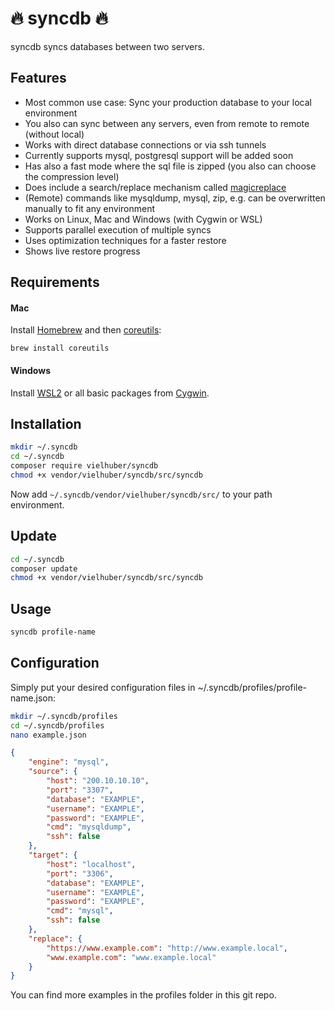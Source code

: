 # 🔥 syncdb 🔥

syncdb syncs databases between two servers.

## Features

* Most common use case: Sync your production database to your local environment
* You also can sync between any servers, even from remote to remote (without local)
* Works with direct database connections or via ssh tunnels
* Currently supports mysql, postgresql support will be added soon
* Has also a fast mode where the sql file is zipped (you also can choose the compression level)
* Does include a search/replace mechanism called [magicreplace](https://github.com/vielhuber/magicreplace)
* (Remote) commands like mysqldump, mysql, zip, e.g. can be overwritten manually to fit any environment
* Works on Linux, Mac and Windows (with Cygwin or WSL)
* Supports parallel execution of multiple syncs
* Uses optimization techniques for a faster restore
* Shows live restore progress

## Requirements

#### Mac
Install [Homebrew](https://brew.sh) and then [coreutils](https://formulae.brew.sh/formula/coreutils):
```
brew install coreutils
```

#### Windows
Install [WSL2](https://docs.microsoft.com/de-de/windows/wsl/install-win10) or all basic packages from [Cygwin](https://cygwin.com/install.html).

## Installation

```bash
mkdir ~/.syncdb
cd ~/.syncdb
composer require vielhuber/syncdb
chmod +x vendor/vielhuber/syncdb/src/syncdb
```
Now add ```~/.syncdb/vendor/vielhuber/syncdb/src/``` to your path environment.

## Update

```bash
cd ~/.syncdb
composer update
chmod +x vendor/vielhuber/syncdb/src/syncdb
```

## Usage

```bash
syncdb profile-name
```

## Configuration

Simply put your desired configuration files in ~/.syncdb/profiles/profile-name.json:

```bash
mkdir ~/.syncdb/profiles
cd ~/.syncdb/profiles
nano example.json
```

```json
{
    "engine": "mysql",
    "source": {
        "host": "200.10.10.10",
        "port": "3307",
        "database": "EXAMPLE",
        "username": "EXAMPLE",
        "password": "EXAMPLE",
        "cmd": "mysqldump",
        "ssh": false
    },
    "target": {
        "host": "localhost",
        "port": "3306",
        "database": "EXAMPLE",
        "username": "EXAMPLE",
        "password": "EXAMPLE",
        "cmd": "mysql",
        "ssh": false
    },
    "replace": {
        "https://www.example.com": "http://www.example.local",
        "www.example.com": "www.example.local"
    }
}
```

You can find more examples in the profiles folder in this git repo.